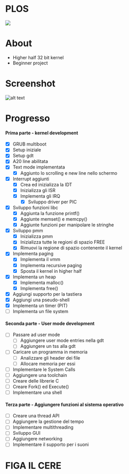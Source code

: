 # PLOS

![](https://encrypted-tbn0.gstatic.com/images?q=tbn:ANd9GcSOAsaricerkn1OjqMX8KsE4JZkMvvNm8eAfQ&usqp=CAU)

# About

- Higher half 32 bit kernel
- Beginner project

# Screenshot

![alt text](https://cdn.discordapp.com/attachments/994319172530098216/1019287258077069393/Screenshot_21.png)

# Progresso

#### Prima parte - kernel development
- [x] GRUB multiboot
- [x] Setup iniziale
- [x] Setup gdt
- [x] A20 line abilitata
- [x] Text mode implementata
    - [x] Aggiunto lo scrolling e new line nello schermo
- [x] Interrupt aggiunti
	- [x] Crea ed inizializza la IDT
	- [x] Inizializza gli ISR
	- [x] Implementa gli IRQ
		- [x] Sviluppo driver per PIC
- [x] Sviluppo funzioni libc
	- [x] Aggiunta la funzione printf()
	- [x] Aggiunte memset() e memcpy()
	- [x] Aggiunte funzioni per manipolare le stringhe
- [x] Sviluppo pmm
	- [x] Inizializza pmm
	- [x] Inizializza tutte le regioni di spazio FREE
	- [x] Rimuovi la regione di spazio contenente il kernel
- [x] Implementa paging
	- [x] Implementa il vmm
	- [x] Implementa recursive paging
	- [x] Sposta il kernel in higher half
- [x] Implementa un heap
	- [x] Implementa malloc() 
	- [x] Implementa free() 
- [x] Aggiungi supporto per la tastiera
- [x] Aggiungi una pseudo-shell
- [x] Implementa un timer (PIT)
- [ ] Implementa un file system

#### Seconda parte - User mode development
- [ ] Passare ad user mode
	- [ ] Aggiungere user mode entries nella gdt
	- [ ] Aggiungere un tss alla gdt
- [ ] Caricare un programma in memoria
	- [ ] Analizzare gli header dei file
	- [ ] Allocare memoria per essi
- [ ] Implementare le System Calls
- [ ] Aggiungere una toolchain
- [ ] Creare delle librerie C
- [ ] Creare Fork() ed Execute()
- [ ] Implementare una shell

#### Terza parte - Aggiungere funzioni al sistema operativo
- [ ] Creare una thread API
- [ ] Aggiungere la gestione del tempo 
- [ ] Implementare multithreading
- [ ] Sviluppo GUI
- [ ] Aggiungere networking
- [ ] Implementare il supporto per i suoni

# FIGA IL CERE
